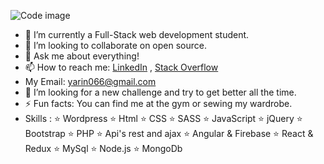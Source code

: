 ![Code image](https://user-images.githubusercontent.com/89860312/148662959-10c192c1-0681-4d42-9e30-907249b7a1dd.png)

- 🌱 I’m currently a Full-Stack web development student.
- 👯 I’m looking to collaborate on open source.
- 💬 Ask me about everything!
- 📫 How to reach me: [LinkedIn](https://www.linkedin.com/in/yarin-levi1) , [Stack Overflow](https://stackoverflow.com/users/17318006/yarin-levi) 
- My Email: yarin066@gmail.com
- 🤔 I’m looking for a new challenge and try to get better all the time.
- ⚡ Fun facts: You can find me at the gym or sewing my wardrobe.
- Skills :  ⭐️ Wordpress ⭐️  Html ⭐️  CSS ⭐️ SASS ⭐️ JavaScript ⭐️ jQuery ⭐️ Bootstrap ⭐️  PHP ⭐️  Api's rest and ajax ⭐️ Angular & Firebase ⭐️  React & Redux  ⭐️ MySql ⭐️  Node.js ⭐️ MongoDb

